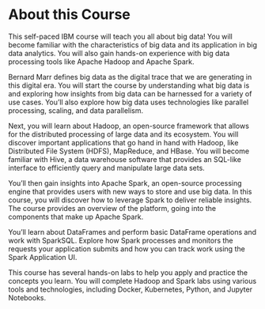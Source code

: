 # About this Course
This self-paced IBM course will teach you all about big data! You will become familiar with the characteristics of big data and its application in big data analytics. You will also gain hands-on experience with big data processing tools like Apache Hadoop and Apache Spark.  

Bernard Marr defines big data as the digital trace that we are generating in this digital era. You will start the course by understanding what big data is and exploring how insights from big data can be harnessed for a variety of use cases. You’ll also explore how big data uses technologies like parallel processing, scaling, and data parallelism. 

Next, you will learn about Hadoop, an open-source framework that allows for the distributed processing of large data and its ecosystem. You will discover important applications that go hand in hand with Hadoop, like Distributed File System (HDFS), MapReduce, and HBase. You will become familiar with Hive, a data warehouse software that provides an SQL-like interface to efficiently query and manipulate large data sets.  

You’ll then gain insights into Apache Spark, an open-source processing engine that provides users with new ways to store and use big data. In this course, you will discover how to leverage Spark to deliver reliable insights. The course provides an overview of the platform, going into the components that make up Apache Spark.  

You’ll learn about DataFrames and perform basic DataFrame operations and work with SparkSQL. Explore how Spark processes and monitors the requests your application submits and how you can track work using the Spark Application UI.  

This course has several hands-on labs to help you apply and practice the concepts you learn. You will complete Hadoop and Spark labs using various tools and technologies, including Docker, Kubernetes, Python, and Jupyter Notebooks.
